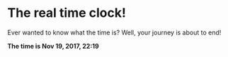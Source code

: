 # The real time clock!

Ever wanted to know what the time is? Well, your journey is about to end!

**The time is Nov 19, 2017, 22:19**
